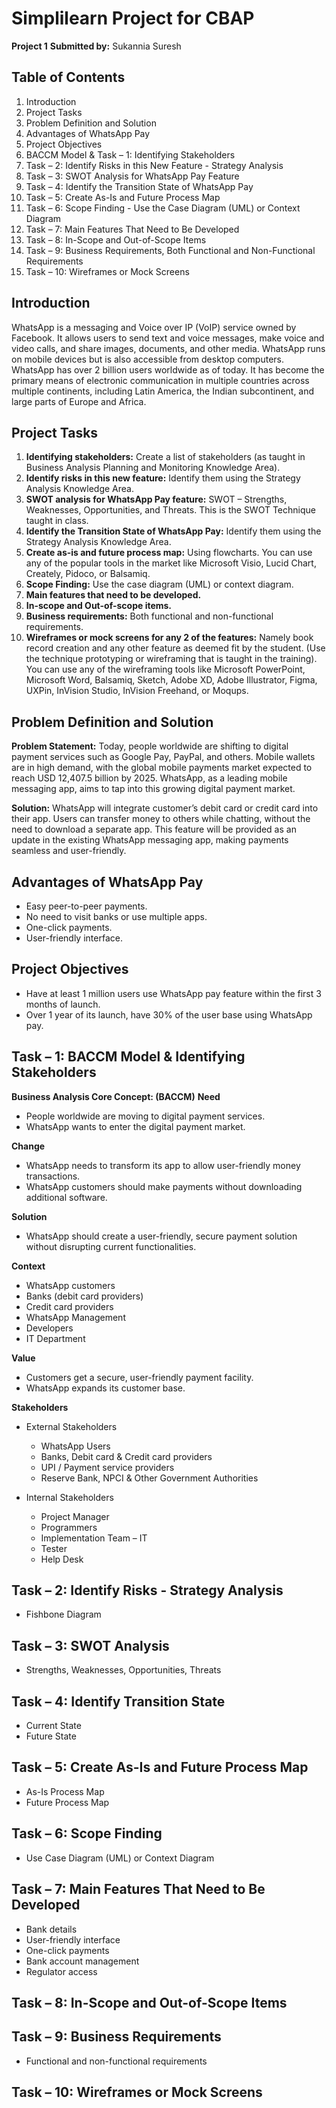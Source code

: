 # Simplilearn Project for CBAP

**Project 1**
**Submitted by:** Sukannia Suresh

## Table of Contents
1. Introduction
2. Project Tasks
3. Problem Definition and Solution
4. Advantages of WhatsApp Pay
5. Project Objectives
6. BACCM Model & Task – 1: Identifying Stakeholders
7. Task – 2: Identify Risks in this New Feature - Strategy Analysis
8. Task – 3: SWOT Analysis for WhatsApp Pay Feature
9. Task – 4: Identify the Transition State of WhatsApp Pay
10. Task – 5: Create As-Is and Future Process Map
11. Task – 6: Scope Finding - Use the Case Diagram (UML) or Context Diagram
12. Task – 7: Main Features That Need to Be Developed
13. Task – 8: In-Scope and Out-of-Scope Items
14. Task – 9: Business Requirements, Both Functional and Non-Functional Requirements
15. Task – 10: Wireframes or Mock Screens

## Introduction
WhatsApp is a messaging and Voice over IP (VoIP) service owned by Facebook. It allows users to send text and voice messages, make voice and video calls, and share images, documents, and other media. WhatsApp runs on mobile devices but is also accessible from desktop computers. WhatsApp has over 2 billion users worldwide as of today. It has become the primary means of electronic communication in multiple countries across multiple continents, including Latin America, the Indian subcontinent, and large parts of Europe and Africa.

## Project Tasks
1. **Identifying stakeholders:** Create a list of stakeholders (as taught in Business Analysis Planning and Monitoring Knowledge Area).
2. **Identify risks in this new feature:** Identify them using the Strategy Analysis Knowledge Area.
3. **SWOT analysis for WhatsApp Pay feature:** SWOT – Strengths, Weaknesses, Opportunities, and Threats. This is the SWOT Technique taught in class.
4. **Identify the Transition State of WhatsApp Pay:** Identify them using the Strategy Analysis Knowledge Area.
5. **Create as-is and future process map:** Using flowcharts. You can use any of the popular tools in the market like Microsoft Visio, Lucid Chart, Creately, Pidoco, or Balsamiq.
6. **Scope Finding:** Use the case diagram (UML) or context diagram.
7. **Main features that need to be developed.**
8. **In-scope and Out-of-scope items.**
9. **Business requirements:** Both functional and non-functional requirements.
10. **Wireframes or mock screens for any 2 of the features:** Namely book record creation and any other feature as deemed fit by the student. (Use the technique prototyping or wireframing that is taught in the training). You can use any of the wireframing tools like Microsoft PowerPoint, Microsoft Word, Balsamiq, Sketch, Adobe XD, Adobe Illustrator, Figma, UXPin, InVision Studio, InVision Freehand, or Moqups.

## Problem Definition and Solution
**Problem Statement:**
Today, people worldwide are shifting to digital payment services such as Google Pay, PayPal, and others. Mobile wallets are in high demand, with the global mobile payments market expected to reach USD 12,407.5 billion by 2025. WhatsApp, as a leading mobile messaging app, aims to tap into this growing digital payment market.

**Solution:**
WhatsApp will integrate customer’s debit card or credit card into their app. Users can transfer money to others while chatting, without the need to download a separate app. This feature will be provided as an update in the existing WhatsApp messaging app, making payments seamless and user-friendly.

## Advantages of WhatsApp Pay
- Easy peer-to-peer payments.
- No need to visit banks or use multiple apps.
- One-click payments.
- User-friendly interface.
  
## Project Objectives
- Have at least 1 million users use WhatsApp pay feature within the first 3 months of launch.
- Over 1 year of its launch, have 30% of the user base using WhatsApp pay.

## Task – 1: BACCM Model & Identifying Stakeholders
**Business Analysis Core Concept: (BACCM)**
**Need**
- People worldwide are moving to digital payment services.
- WhatsApp wants to enter the digital payment market.

**Change**
- WhatsApp needs to transform its app to allow user-friendly money transactions.
- WhatsApp customers should make payments without downloading additional software.

**Solution**
- WhatsApp should create a user-friendly, secure payment solution without disrupting current functionalities.

**Context**
- WhatsApp customers
- Banks (debit card providers)
- Credit card providers
- WhatsApp Management
- Developers
- IT Department

**Value**
- Customers get a secure, user-friendly payment facility.
- WhatsApp expands its customer base.

**Stakeholders**
- External Stakeholders
  - WhatsApp Users
  - Banks, Debit card & Credit card providers
  - UPI / Payment service providers
  - Reserve Bank, NPCI & Other Government Authorities

- Internal Stakeholders
  - Project Manager
  - Programmers
  - Implementation Team – IT
  - Tester
  - Help Desk

## Task – 2: Identify Risks - Strategy Analysis
- Fishbone Diagram

## Task – 3: SWOT Analysis
- Strengths, Weaknesses, Opportunities, Threats

## Task – 4: Identify Transition State
- Current State
- Future State

## Task – 5: Create As-Is and Future Process Map
- As-Is Process Map
- Future Process Map

## Task – 6: Scope Finding
- Use Case Diagram (UML) or Context Diagram

## Task – 7: Main Features That Need to Be Developed
- Bank details
- User-friendly interface
- One-click payments
- Bank account management
- Regulator access

## Task – 8: In-Scope and Out-of-Scope Items

## Task – 9: Business Requirements
- Functional and non-functional requirements

## Task – 10: Wireframes or Mock Screens
